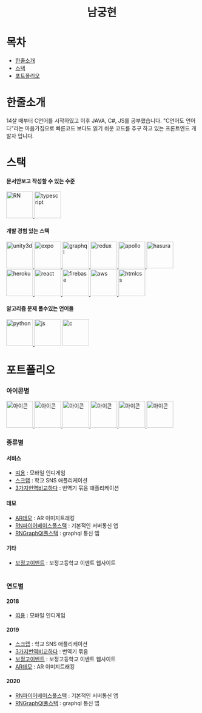 <h1 align="center">
    남궁현
</h1>

# 목차
- [한줄소개](#남궁현)
- [스택](#스택)
- [포트폴리오](#포트폴리오)

# 한줄소개
14살 때부터 C언어를 시작하였고 이후 JAVA, C#, JS를 공부했습니다. "C언어도 언어다"라는 마음가짐으로 빠른코드 보다도 읽기 쉬운 코드를 추구 하고 있는 프론트엔드 개발자 입니다.

# 스택
#### 문서안보고 작성할 수 있는 수준
<div dir='ltr'>
    <a href="https://reactnative.dev/" >
        <img src="https://encrypted-tbn0.gstatic.com/images?q=tbn%3AANd9GcS2KKZPNYCJ64g4splI4ahUNLDtEFjcb8AvBCurCE03m_A6rQ37" alt="RN" height="70" />
    </a>
    <a href="https://www.typescriptlang.org/" >
        <img src="https://cdn.iconscout.com/icon/free/png-256/typescript-1174965.png" alt="typescript" height="70" />
    </a>
</div>

#### 개발 경험 있는 스택
<div dir='ltr'>
    <a href="https://unity.com/" >
        <img src="https://lh3.googleusercontent.com/proxy/vsQse461k2dk1ZMWl03y6W89I-slCu421pMQSeW3HSHyxD6pOJrwoJkctWCXgig0_9Mi2ohw690t3mr6NI08am927ICOQHuyK7H4hkNn_g4PkjXGN30o39EP" alt="unity3d" height="70" />
    </a>
    <a href="https://expo.io/" >
        <img src="https://images.velog.io/post-images/changhoi/e3613a50-9172-11e9-80e4-2d6e23adb350/expo.png" alt="expo" height="70" />
    </a>
    <a href="https://graphql.org/" >
        <img src="https://graphql.org/img/logo.svg" alt="graphql" height="70" />
    </a>
    <a href="https://redux.js.org/" >
        <img src="https://redux.js.org/img/redux.svg" alt="redux" height="70" />
    </a>
    <a href="https://www.apollographql.com/" >
        <img src="https://avatars3.githubusercontent.com/u/17189275?s=280&v=4" alt="apollo" height="70" />
    </a>
    <a href="https://hasura.io/" >
        <img src="https://yt3.ggpht.com/a/AGF-l78glWLtGWTIkZZ9UegfQuHa7jUGVy-U2oEN8A=s900-c-k-c0xffffffff-no-rj-mo" alt="hasura" height="70" />
    </a>
    <a href="https://heroku.com" >
        <img src="https://cdn.iconscout.com/icon/free/png-256/heroku-225989.png" alt="heroku" height="70" />
    </a>
    <a href="https://reactjs.org/" >
        <img src="https://spin.atomicobject.com/wp-content/uploads/20180814165426/React.png" alt="react" height="70" />
    </a>
    <a href="https://firebase.google.com/" >
        <img src="https://www.gstatic.com/devrel-devsite/prod/ve2ae1395f351e38dc0b3037132204261d76b8f1c638764d7fd2c2fbb865782fc/firebase/images/touchicon-180.png" alt="firebase" height="70" />
    </a>
    <a href="https://aws.amazon.com/" >
        <img src="https://a0.awsstatic.com/libra-css/images/logos/aws_logo_smile_1200x630.png" alt="aws" height="70" />
    </a>
    <img src="https://img1.daumcdn.net/thumb/R800x0/?scode=mtistory2&fname=https%3A%2F%2Fk.kakaocdn.net%2Fdn%2FZh2Mo%2Fbtqu62OtsS2%2FKFo9gK93AW66DEGtEe3pS1%2Fimg.png" alt="htmlcss" height="70" />
</div>

#### 알고리즘 문제 풀수있는 언어들
<div dir='ltr'>
    <a href="https://www.python.org/" >
        <img src="https://upload.wikimedia.org/wikipedia/commons/thumb/c/c3/Python-logo-notext.svg/768px-Python-logo-notext.svg.png" alt="python" height="70" />
    </a>
    <img src="https://encrypted-tbn0.gstatic.com/images?q=tbn%3AANd9GcTmQlhMD7ht9GCrinuC5xOM8OIkiuJ_FRFiqna7_52OY8Uw_8Be" alt="js" height="70" />
    <img src="https://material.adlinktech.com/en/Upload/Data_Acquisition_DAQ_Software_Utility19070901053391143/icon-1_19071611100858001.png" alt="c" height="70" />
    
</div>


# 포트폴리오
### 아이콘별
<div dir='ltr'>
    <a href="./2018/띠용.md" >
        <img src="https://lh3.googleusercontent.com/PBcDKZTqgz86VjT6FRzN_gBc_VIYDDDlVkTgxlc_tcUuIoT2MY-GxG2tDpy3n-VfZMGk=s180-rw" alt="아이콘" width="70" />
    </a>
    <a href="./2019/스크랩.md" >
        <img src="https://lh3.googleusercontent.com/K-VjHwsYLjpaiTASQDiot2xNHkkqpsBcmXWCodJA1lmUFHlLpWvcifjc0g6gVOm9UGw=s180-rw" alt="아이콘" width="70" />
    </a>
    <a href="./2019/3가지번역비교하다.md" >
        <img src="https://lh3.googleusercontent.com/pctpfs3Tc7tj09Cs2aQkXTLawBmy97kI1R1dOuxvRzua-S6slk3kaxgN-HsFDv3nFSk=s180-rw" alt="아이콘" width="70" />
    </a>
    <a href="./2019/AR데모.md" >
        <img src="https://lh3.googleusercontent.com/ZciSNhzwp-sgFlTMRPiza-fx81lryLBkL98aHoYE10VlSISNYRQrn33qVna1PHno7sY=s180-rw" alt="아이콘" width="70" />
    </a>
    <a href="./2020/Rn파이어베이스풀스택.md" >
        <img src="https://lh3.googleusercontent.com/RcmdjwaRI4liX8GFjtDmJnN7txNo-cvZ-2IzT-pLdi4IoIow-rYIjGniJelzU5wXLSo" alt="아이콘" width="70" />
    </a>
    <a href="./2020/RNGraphQl풀스택.md" >
        <img src="https://lh3.googleusercontent.com/mgKay7m5ZbHIWwbqoQKJWjcFSI2N2OfAPjvNuOKES8AdObJe905nevm4QIWqFVSg-e0" alt="아이콘" width="70" />
    </a>
</div>


### 종류별
#### 서비스
- [띠용](./2018/띠용.md) : 모바일 인디게임
- [스크랩](./2019/스크랩.md) : 학교 SNS 애플리케이션
- [3가지번역비교하다](./2019/3가지번역비교하다.md) : 번역기 묶음 애플리케이션
#### 데모
- [AR데모](./2019/AR데모.md) : AR 이미지트래킹
- [RN파이어베이스풀스택](./2020/RN파이어베이스풀스택.md) : 기본적인 서버통신 앱
- [RNGraphQl풀스택](./2020/RNGraphQl풀스택.md) : graphql 통신 앱
#### 기타
- [보정고이벤트](./2019/보정고이벤트.md) : 보정고등학교 이벤트 웹사이트

#
### 연도별
#### 2018
- [띠용](./2018/띠용.md) : 모바일 인디게임
#### 2019
- [스크랩](./2019/스크랩.md) : 학교 SNS 애플리케이션
- [3가지번역비교하다](./2019/3가지번역비교하다.md) : 번역기 묶음 
- [보정고이벤트](./2019/보정고이벤트.md) : 보정고등학교 이벤트 웹사이트
- [AR데모](./2019/AR데모.md) : AR 이미지트래킹
#### 2020
- [RN파이어베이스풀스택](./2020/RN파이어베이스풀스택.md) : 기본적인 서버통신 앱
- [RNGraphQl풀스택](./2020/RNGraphQl풀스택.md) : graphql 통신 앱